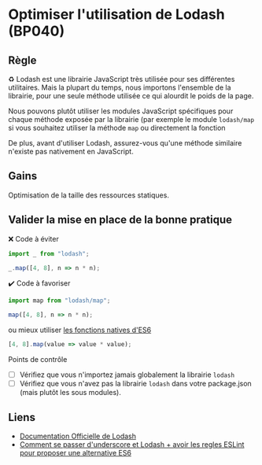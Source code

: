 # Optimiser l'utilisation de Lodash (BP040)

## Règle

:recycle: Lodash est une librairie JavaScript très utilisée pour ses différentes utilitaires. Mais la plupart du temps,
nous importons l'ensemble de la librairie, pour une seule méthode utilisée ce qui alourdit le poids de la page.

Nous pouvons plutôt utiliser les modules JavaScript spécifiques pour chaque méthode exposée par la librairie (par exemple le module `lodash/map` si vous souhaitez utiliser la méthode `map` ou directement la fonction

De plus, avant d'utiliser Lodash, assurez-vous qu'une méthode similaire n'existe pas nativement en JavaScript.

## Gains

Optimisation de la taille des ressources statiques.

## Valider la mise en place de la bonne pratique

:x: Code à éviter

```js
import _ from "lodash";

_.map([4, 8], n => n * n);
```

:heavy_check_mark: Code à favoriser

```js
import map from "lodash/map";

map([4, 8], n => n * n);
```

ou mieux utiliser [les fonctions natives d'ES6](https://github.com/you-dont-need/You-Dont-Need-Lodash-Underscore)

```js
[4, 8].map(value => value * value);
```

Points de contrôle

- [ ] Vérifiez que vous n'importez jamais globalement la librairie `lodash`
- [ ] Vérifiez que vous n'avez pas la librairie `lodash` dans votre package.json (mais plutôt les sous modules).

## Liens

- [Documentation Officielle de Lodash](https://lodash.com/)
- [Comment se passer d'underscore et Lodash + avoir les regles ESLint pour proposer une alternative ES6](https://github.com/you-dont-need/You-Dont-Need-Lodash-Underscore)
